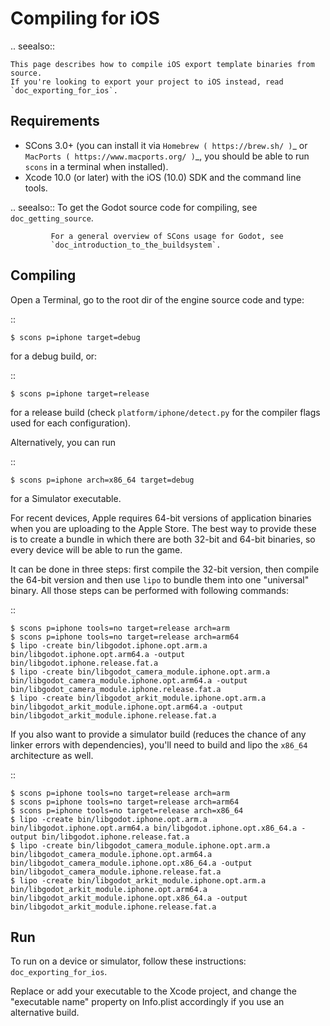 

Compiling for iOS
=================


.. seealso::

    This page describes how to compile iOS export template binaries from source.
    If you're looking to export your project to iOS instead, read `doc_exporting_for_ios`.

Requirements
------------

-  SCons 3.0+ (you can install it via `Homebrew ( https://brew.sh/ )`_ or
   `MacPorts ( https://www.macports.org/ )`_, you should be able
   to run `scons` in a terminal when installed).
-  Xcode 10.0 (or later) with the iOS (10.0) SDK and the command line tools.

.. seealso:: To get the Godot source code for compiling, see
             `doc_getting_source`.

             For a general overview of SCons usage for Godot, see
             `doc_introduction_to_the_buildsystem`.

Compiling
---------

Open a Terminal, go to the root dir of the engine source code and type:

::

    $ scons p=iphone target=debug

for a debug build, or:

::

    $ scons p=iphone target=release

for a release build (check `platform/iphone/detect.py` for the compiler
flags used for each configuration).

Alternatively, you can run

::

    $ scons p=iphone arch=x86_64 target=debug

for a Simulator executable.

For recent devices, Apple requires 64-bit versions of application binaries when you are uploading to the Apple Store.
The best way to provide these is to create a bundle in which there are both 32-bit and 64-bit binaries, so every device will be able to run the game.

It can be done in three steps: first compile the 32-bit version, then compile the 64-bit version and then use `lipo` to bundle them into one "universal" binary.
All those steps can be performed with following commands:

::

    $ scons p=iphone tools=no target=release arch=arm
    $ scons p=iphone tools=no target=release arch=arm64
    $ lipo -create bin/libgodot.iphone.opt.arm.a bin/libgodot.iphone.opt.arm64.a -output bin/libgodot.iphone.release.fat.a
    $ lipo -create bin/libgodot_camera_module.iphone.opt.arm.a bin/libgodot_camera_module.iphone.opt.arm64.a -output bin/libgodot_camera_module.iphone.release.fat.a
    $ lipo -create bin/libgodot_arkit_module.iphone.opt.arm.a bin/libgodot_arkit_module.iphone.opt.arm64.a -output bin/libgodot_arkit_module.iphone.release.fat.a

If you also want to provide a simulator build (reduces the chance of any linker errors with dependencies), you'll need to build and lipo the `x86_64` architecture as well.

::

    $ scons p=iphone tools=no target=release arch=arm
    $ scons p=iphone tools=no target=release arch=arm64
    $ scons p=iphone tools=no target=release arch=x86_64
    $ lipo -create bin/libgodot.iphone.opt.arm.a bin/libgodot.iphone.opt.arm64.a bin/libgodot.iphone.opt.x86_64.a -output bin/libgodot.iphone.release.fat.a
    $ lipo -create bin/libgodot_camera_module.iphone.opt.arm.a bin/libgodot_camera_module.iphone.opt.arm64.a bin/libgodot_camera_module.iphone.opt.x86_64.a -output bin/libgodot_camera_module.iphone.release.fat.a
    $ lipo -create bin/libgodot_arkit_module.iphone.opt.arm.a bin/libgodot_arkit_module.iphone.opt.arm64.a bin/libgodot_arkit_module.iphone.opt.x86_64.a -output bin/libgodot_arkit_module.iphone.release.fat.a

Run
---

To run on a device or simulator, follow these instructions:
`doc_exporting_for_ios`.

Replace or add your executable to the Xcode project, and change the
"executable name" property on Info.plist accordingly if you use an
alternative build.
